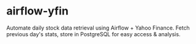 # airflow-yfin
Automate daily stock data retrieval using Airflow + Yahoo Finance. Fetch previous day's stats, store in PostgreSQL for easy access &amp; analysis.
